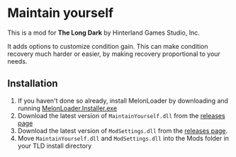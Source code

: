 # Maintain yourself

This is a mod for **The Long Dark** by Hinterland Games Studio, Inc.

It adds options to customize condition gain.
This can make condition recovery much harder or easier, by making recovery proportional to your needs. 

## Installation

1. If you haven't done so already, install MelonLoader by downloading and running [MelonLoader.Installer.exe](https://github.com/HerpDerpinstine/MelonLoader/releases/latest/download/MelonLoader.Installer.exe)
2. Download the latest version of `MaintainYourself.dll` from the [releases page](https://github.com/Deus13/MaintainYourself/releases)
3. Download the latest version of `ModSettings.dll` from the [releases page](https://github.com/zeobviouslyfakeacc/ModSettings/releases).
4. Move `MaintainYourself.dll` and `ModSettings.dll` into the Mods folder in your TLD install directory